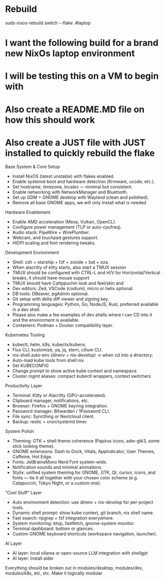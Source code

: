 # Rebuild
sudo nixos-rebuild switch --flake .#laptop

# I want the following build for a brand new NixOs laptop environment
# I will be testing this on a VM to begin with
# Also create a README.MD file on how this should work
# Also create a JUST file with JUST installed to quickly rebuild the flake

Base System & Core Setup
 - Install NixOS (latest unstable) with flakes enabled.
 - Enable systemd-boot and hardware detection (firmware, ucode, etc.).
 - Set hostname, timezone, locales — minimal but consistent.
 - Enable networking with NetworkManager and Bluetooth.
 - Set up GDM + GNOME desktop with Wayland (clean and polished).
 - Remove all base GNOME apps, we will only install what is needed

Hardware Enablement
 - Enable AMD acceleration (Mesa, Vulkan, OpenCL).
 - Configure power management (TLP or auto-cpufreq).
 - Audio stack: PipeWire + WirePlumber.
 - Webcam, and touchpad gestures support.
 - HiDPI scaling and font rendering tweaks.

Development Environment
 - Shell: zsh + starship + fzf + zoxide + bat + eza.
 - When alacritty of kitty starts, also start a TMUX session
 - TMUX should be configured with CTRL-L and H/V for Horizontal/Vertical breaks, it should have mouse support 
 - TMUX should have Cattppuchin look and feel/skin and 
 - Dev editors: Zed, VSCode (codium), micro or helix optional.
 - DB tools: DBeaver, pgAdmin optional.
 - Git setup with delta diff viewer and signing key.
 - Programming languages: Python, Go, NodeJS, Rust, preferred available in a dev shell.
 - Please also make a fee examples of dev shells where I can CD into it and the environment is available.
 - Containers: Podman + Docker compatibility layer.

Kubernetes Tooling
 - kubectl, helm, k9s, kubectx/kubens.
 - Flux CLI, kustomize, yq, jq, stern, cilium CLI.
 - nix-shell auto-env (direnv + nix-develop) → when cd into a directory:
 - Auto-load kube tools from shell.nix
 - Set KUBECONFIG
 - Change prompt to show active kube context and namespace.
 - Cluster mgmt aliases: compact kubectl wrappers, context switchers

Productivity Layer
 - Terminal: Kitty or Alacritty (GPU-accelerated).
 - Clipboard manager, notifications, etc.
 - Browser: Firefox + GNOME keyring integration.
 - Password manager: Bitwarden / 1Password CLI.
 - File sync: Syncthing or Nextcloud client.
 - Backup: restic + cron/systemd timer.

System Polish
 - Theming: GTK + shell theme coherence (Papirus icons, adw-gtk3, some slick looking theme).
 - GNOME extensions: Dash to Dock, Vitals, AppIndicator, User Themes, Caffeine, Hot Edge.
 - Fonts: JetBrainsMono Nerd Font system-wide.
 - Notification sounds and minimal animations.
 - Stylix: unified system theming for GNOME, GTK, Qt, cursor, icons, and fonts — tie it all together with your chosen color scheme (e.g. Catppuccin, Tokyo Night, or a custom one).

“Cool Stuff” Layer
 - Auto environment detection: use direnv + nix-develop for per-project tools.
 - Dynamic shell prompt: show kube context, git branch, nix shell name.
 - Fast search: ripgrep + fzf integration everywhere.
 - System monitoring: btop, fastfetch, gnome-system-monitor.
 - Terminal dashboard: bottom or glances.
 - Custom GNOME keyboard shortcuts (workspace navigation, launcher).

AI Layer
 - AI layer: local ollama or open-source LLM integration with shellgpt
 - AI layer: Install aider

Everything should be broken out in modules/desktop, modules/dev, modules/k8s, etc, etc. Make it logically modular
